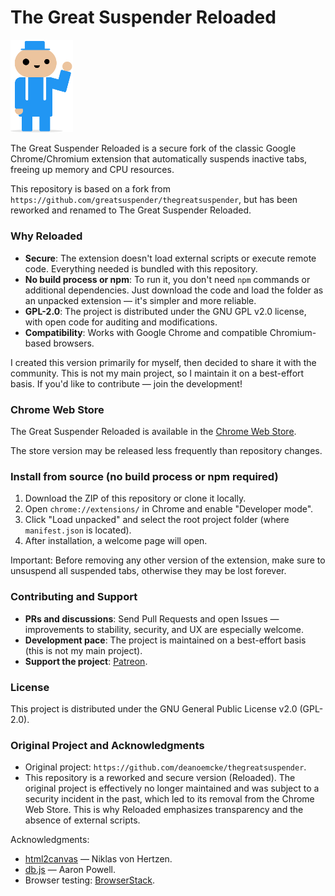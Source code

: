 # The Great Suspender Reloaded

<img src="/images/sus-guy.png" width="100px" />

The Great Suspender Reloaded is a secure fork of the classic Google Chrome/Chromium extension that automatically suspends inactive tabs, freeing up memory and CPU resources.

This repository is based on a fork from `https://github.com/greatsuspender/thegreatsuspender`, but has been reworked and renamed to The Great Suspender Reloaded.

### Why Reloaded

- **Secure**: The extension doesn't load external scripts or execute remote code. Everything needed is bundled with this repository.
- **No build process or npm**: To run it, you don't need `npm` commands or additional dependencies. Just download the code and load the folder as an unpacked extension — it's simpler and more reliable.
- **GPL-2.0**: The project is distributed under the GNU GPL v2.0 license, with open code for auditing and modifications.
- **Compatibility**: Works with Google Chrome and compatible Chromium-based browsers.

I created this version primarily for myself, then decided to share it with the community. This is not my main project, so I maintain it on a best-effort basis. If you'd like to contribute — join the development!

### Chrome Web Store

The Great Suspender Reloaded is available in the [Chrome Web Store](https://chromewebstore.google.com/detail/the-great-suspender-reloa/hlofigcdgjlnalbkeeinfcjceabpamci).

The store version may be released less frequently than repository changes.

### Install from source (no build process or npm required)

1. Download the ZIP of this repository or clone it locally.
2. Open `chrome://extensions/` in Chrome and enable "Developer mode".
3. Click "Load unpacked" and select the root project folder (where `manifest.json` is located).
4. After installation, a welcome page will open.

Important: Before removing any other version of the extension, make sure to unsuspend all suspended tabs, otherwise they may be lost forever.


### Contributing and Support

- **PRs and discussions**: Send Pull Requests and open Issues — improvements to stability, security, and UX are especially welcome.
- **Development pace**: The project is maintained on a best-effort basis (this is not my main project).
- **Support the project**: [Patreon](https://patreon.com/The_Great_Suspender_Reloaded).

### License

This project is distributed under the GNU General Public License v2.0 (GPL-2.0).

### Original Project and Acknowledgments

- Original project: `https://github.com/deanoemcke/thegreatsuspender`.
- This repository is a reworked and secure version (Reloaded). The original project is effectively no longer maintained and was subject to a security incident in the past, which led to its removal from the Chrome Web Store. This is why Reloaded emphasizes transparency and the absence of external scripts.

Acknowledgments:

- [html2canvas](https://github.com/niklasvh/html2canvas) — Niklas von Hertzen.
- [db.js](https://github.com/aaronpowell/db.js) — Aaron Powell.
- Browser testing: [BrowserStack](https://www.browserstack.com).
